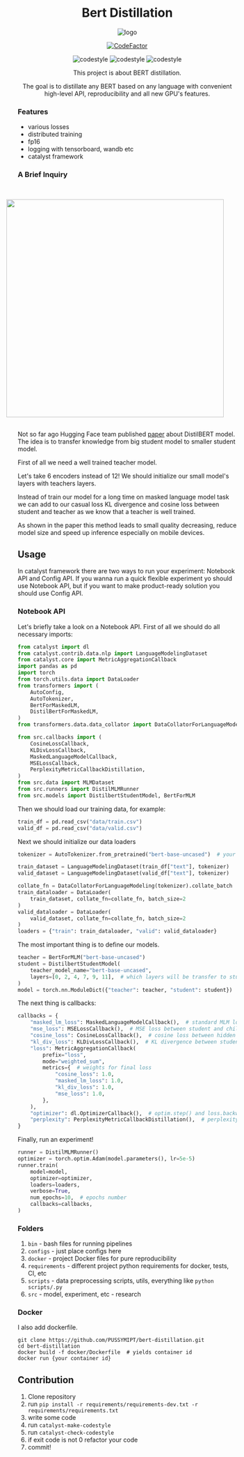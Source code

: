 <div align="center">

# Bert Distillation

![logo](imgs/logo_small.png)

[![CodeFactor](https://www.codefactor.io/repository/github/pussymipt/bert-distillation/badge)](https://www.codefactor.io/repository/github/pussymipt/bert-distillation)

![codestyle](https://github.com/PUSSYMIPT/bert-distillation/workflows/Linter/badge.svg?branch=master&event=push)
![codestyle](https://github.com/PUSSYMIPT/bert-distillation/workflows/Notebook%20API/badge.svg?branch=master&event=push)
![codestyle](https://github.com/PUSSYMIPT/bert-distillation/workflows/Config%20API/badge.svg?branch=master&event=push)

This project is about BERT distillation.

The goal is to distillate any BERT based on any language with convenient high-level API, reproducibility and all new GPU's features.

</div>

### Features
- various losses
- distributed training
- fp16
- logging with tensorboard, wandb etc
- catalyst framework

### A Brief Inquiry

<img align="right" height="500" hspace="30px" vspace="30px" src="imgs/distillation_schema.png">

Not so far ago Hugging Face team published [paper](https://arxiv.org/abs/1910.01108) about DistilBERT model. 
The idea is to transfer knowledge from big student model to smaller student model.

First of all we need a well trained teacher model.

Let's take 6 encoders instead of 12! 
We should initialize our small model's layers with teachers layers.

Instead of train our model for a long time on masked language model task we can add to our casual loss KL divergence and cosine loss between student and teacher as we know that a teacher is well trained.

As shown in the paper this method leads to small quality decreasing, reduce model size and speed up inference especially on mobile devices.

## Usage
In catalyst framework there are two ways to run your experiment: Notebook API and Config API.
If you wanna run a quick flexible experiment yo should use Notebook API,
but if you want to make product-ready solution you should use Config API.

### Notebook API
Let's briefly take a look on a Notebook API. First of all we should do all necessary imports:
```python
from catalyst import dl
from catalyst.contrib.data.nlp import LanguageModelingDataset
from catalyst.core import MetricAggregationCallback
import pandas as pd
import torch
from torch.utils.data import DataLoader
from transformers import (
    AutoConfig,
    AutoTokenizer,
    BertForMaskedLM,
    DistilBertForMaskedLM,
)
from transformers.data.data_collator import DataCollatorForLanguageModeling

from src.callbacks import (
    CosineLossCallback,
    KLDivLossCallback,
    MaskedLanguageModelCallback,
    MSELossCallback,
    PerplexityMetricCallbackDistillation,
)
from src.data import MLMDataset
from src.runners import DistilMLMRunner
from src.models import DistilbertStudentModel, BertForMLM
```

Then we should load our training data, for example:
```python
train_df = pd.read_csv("data/train.csv")
valid_df = pd.read_csv("data/valid.csv")
```

Next we should initialize our data loaders

```python
tokenizer = AutoTokenizer.from_pretrained("bert-base-uncased")  # your teacher's model tokenizer

train_dataset = LanguageModelingDataset(train_df["text"], tokenizer)
valid_dataset = LanguageModelingDataset(valid_df["text"], tokenizer)

collate_fn = DataCollatorForLanguageModeling(tokenizer).collate_batch
train_dataloader = DataLoader(
    train_dataset, collate_fn=collate_fn, batch_size=2
)
valid_dataloader = DataLoader(
    valid_dataset, collate_fn=collate_fn, batch_size=2
)
loaders = {"train": train_dataloader, "valid": valid_dataloader}
```

The most important thing is to define our models.

```python
teacher = BertForMLM("bert-base-uncased")
student = DistilbertStudentModel(
    teacher_model_name="bert-base-uncased",
    layers=[0, 2, 4, 7, 9, 11],  # which layers will be transfer to student
)
model = torch.nn.ModuleDict({"teacher": teacher, "student": student})
```

The next thing is callbacks:
```python
callbacks = {
    "masked_lm_loss": MaskedLanguageModelCallback(),  # standard MLM loss
    "mse_loss": MSELossCallback(),  # MSE loss between student and children distributions on masked positions
    "cosine_loss": CosineLossCallback(),  # cosine loss between hidden states
    "kl_div_loss": KLDivLossCallback(),  # KL divergence between student and children distributions on masked positions 
    "loss": MetricAggregationCallback(
        prefix="loss",
        mode="weighted_sum",
        metrics={  # weights for final loss
            "cosine_loss": 1.0,
            "masked_lm_loss": 1.0,
            "kl_div_loss": 1.0,
            "mse_loss": 1.0,
        },
    ),
    "optimizer": dl.OptimizerCallback(),  # optim.step() and loss.backward() is here
    "perplexity": PerplexityMetricCallbackDistillation(),  # perplexity metric
}
```

Finally, run an experiment!

```python
runner = DistilMLMRunner()
optimizer = torch.optim.Adam(model.parameters(), lr=5e-5)
runner.train(
    model=model,
    optimizer=optimizer,
    loaders=loaders,
    verbose=True,
    num_epochs=10,  # epochs number
    callbacks=callbacks,
)
```

### Folders

1. `bin` - bash files for running pipelines
2. `configs` - just place configs here
3. `docker` - project Docker files for pure reproducibility
4. `requirements` - different project python requirements for docker, tests, CI, etc
5. `scripts` - data preprocessing scripts, utils, everything like `python scripts/.py`
6. `src` - model, experiment, etc - research

### Docker

I also add dockerfile.
```
git clone https://github.com/PUSSYMIPT/bert-distillation.git
cd bert-distillation
docker build -f docker/Dockerfile  # yields container id
docker run {your container id}
```


## Contribution

1. Clone repository
2. run `pip install -r requirements/requirements-dev.txt -r requirements/requirements.txt`
3. write some code
4. run `catalyst-make-codestyle`
5. run `catalyst-check-codestyle`
6. if exit code is not 0 refactor your code
7. commit!